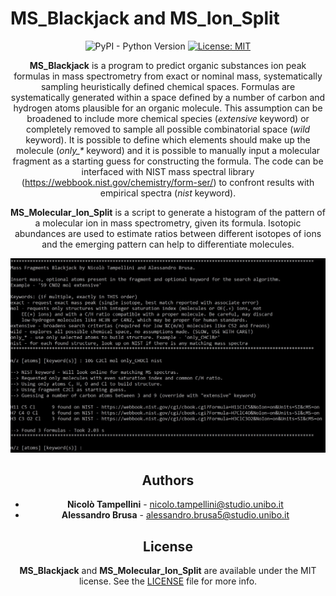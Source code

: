# MS_Blackjack and MS_Ion_Split

<div align="center">

![PyPI - Python Version](https://img.shields.io/pypi/pyversions/matplotlib)
[![License: MIT](https://img.shields.io/badge/License-MIT-yellow.svg)](https://opensource.org/licenses/MIT)

**MS_Blackjack** is a program to predict organic substances ion peak formulas in mass spectrometry from exact or nominal mass, systematically sampling heuristically defined chemical spaces. Formulas are systematically generated within a space defined by a number of carbon and hydrogen atoms plausible for an organic molecule. This assumption can be broadened to include more chemical species (_extensive_ keyword) or completely removed to sample all possible combinatorial space (_wild_ keyword). It is possible to define which elements should make up the molecule (_only\_*_ keyword) and it is possible to manually input a molecular fragment as a starting guess for constructing the formula. The code can be interfaced with NIST mass spectral library (https://webbook.nist.gov/chemistry/form-ser/) to confront results with empirical spectra (_nist_ keyword).

**MS_Molecular_Ion_Split** is a script to generate a histogram of the pattern of a molecular ion in mass spectrometry, given its formula. Isotopic abundances are used to estimate ratios between different isotopes of ions and the emerging pattern can help to differentiate molecules.

![](resources/example.png)

## Authors

- **Nicolò Tampellini** - [nicolo.tampellini@studio.unibo.it](mailto:nicolo.tampellini@studio.unibo.it)
- **Alessandro Brusa** - [alessandro.brusa5@studio.unibo.it](mailto:alessandro.brusa5@studio.unibo.it)

## License

**MS_Blackjack** and **MS_Molecular_Ion_Split** are available under the MIT license. See the [LICENSE](https://github.com/mstrocchi/fid-to-wav/blob/master/LICENSE.md) file for more info.
